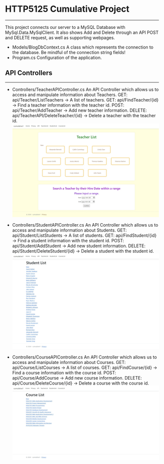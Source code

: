 # HTTP5125 Cumulative Project

---

This project connects our server to a MySQL Database with MySql.Data.MySqlClient.
It also shows Add and Delete through an API POST and DELETE request, as well as supporting webpages.

- Models/BlogDbContext.cs
  A class which represents the connection to the database. Be mindful of the connection string fields!
- Program.cs
  Configuration of the application.

## API Controllers

---

- Controllers/TeacherAPIController.cs
  An API Controller which allows us to access and manipulate information about Teachers.
  GET: api/Teacher/ListTeachers -> A list of teachers.
  GET: api/FindTeacher/{id} -> Find a teacher information with the teacher id.
  POST: api/Teacher/AddTeacher -> Add new teacher information.
  DELETE: api/TeacherAPI/DeleteTeacher/{id} -> Delete a teacher with the teacher id.
  ![Teacher List Page](image/teacher.jpeg)

- Controllers/StudentAPIController.cs
  An API Controller which allows us to access and manipulate information about Students.
  GET: api/Student/ListStudents -> A list of students.
  GET: api/FindStudent/{id} -> Find a student information with the student id.
  POST: api/Student/AddStudent -> Add new student information.
  DELETE: api/Student/DeleteStudent/{id} -> Delete a student with the student id.
  ![Student List Page](image/student.jpeg)

- Controllers/CourseAPIController.cs
  An API Controller which allows us to access and manipulate information about Courses.
  GET: api/Course/ListCourses -> A list of courses.
  GET: api/FindCourse/{id} -> Find a course information with the course id.
  POST: api/Course/AddCourse -> Add new course information.
  DELETE: api/Course/DeleteCourse/{id} -> Delete a course with the course id.
  ![Course List Page](image/course.jpeg)
